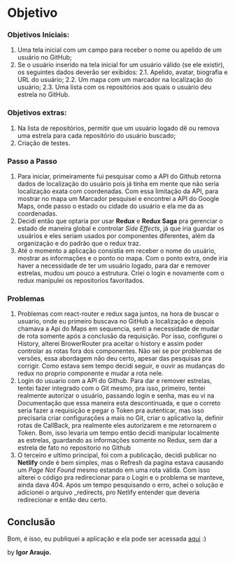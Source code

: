 #  Objetivo

### Objetivos Iniciais:
1. Uma tela inicial com um campo para receber o nome ou apelido de um usuário no
GitHub;
2. Se o usuário inserido na tela inicial for um usuário válido (se ele existir), os seguintes
dados deverão ser exibidos:
2.1. Apelido, avatar, biografia e URL do usuário;
2.2. Um mapa com um marcador na localização do usuário;
2.3. Uma lista com os repositórios aos quais o usuário deu estrela no GitHub.

### Objetivos extras: 
1. Na lista de repositórios, permitir que um usuário logado dê ou remova uma estrela para
cada repositório do usuário buscado;
2. Criação de testes.

### Passo a Passo
1. Para iniciar, primeiramente fui pesquisar como a API do Github retorna dados de localização do usuário
pois já tinha em mente que não seria localização exata com coordenadas. Com essa limitação da API, 
para mostrar no mapa um Marcador pesquisei e encontrei a API do Google Maps, onde passo o estado ou
cidade do usuário e ela me da as coordenadas.
2. Decidi então que optaria por usar **Redux** e **Redux Saga** pra gerenciar o estado de maneira global e controlar *Side Effects*, já que iria guardar os usuários e eles seriam usados por componentes diferentes, além da organização e do padrão que o redux traz. 
3. Até o momento a aplicação consistia em receber o nome do usuário, mostrar as informações e o ponto no mapa. Com o ponto extra, onde iria haver a necessidade de ter um usuário logado, para dar e remover estrelas, mudou um pouco a estrutura. Criei o login e novamente com o redux manipulei os repositorios favoritados.

### Problemas 
1. Problemas com react-router e redux saga juntos, na hora de buscar o usuario, onde eu primeiro buscava no GitHub a localização e depois chamava a Api do Maps em sequencia, senti a necessidade de mudar de rota somente após a conclusão da requisição. Por isso, configurei o History, alterei BrowerRouter pra aceitar o history e assim poder controlar as rotas fora dos componentes. Não sei se por problemas de versões, essa abordagem não deu certo, apesar das pesquisas pra corrigir. Como estava sem tempo decidi seguir, e ouvir as mudanças do redux no proprio componente e mudar a rota nele.
2. Login do usuario com a API do Github. Para dar e remover estrelas, tentei fazer integrado com o Git mesmo, pra isso, primeiro, tentei realmente autorizar o usuário, passando login e senha, mas eu vi na Documentação que essa maneira esta descontinuada, e que o correto seria fazer a requisição e pegar o Token pra autenticar, mas isso precisaria criar configurações a mais no Git, criar o aplicativo la, definir rotas de CallBack, pra realmente eles autorizarem e me retornarem o Token. Bom, isso levaria um tempo então decidi manipular localmente as estrelas, guardando as informações somente no Redux, sem dar a estrela de fato no repositorio no Github
3. O terceiro e ultimo principal, foi com a publicação, decidi publicar no **Netlify** onde é bem simples, mas o Refresh da pagina estava causando um *Page Not Found* mesmo estando em uma rota válida. Com isso alterei o código pra redirecionar para o Login e o problema se manteve, ainda dava 404. Após um tempo pesquisando o erro, achei o solução e adicionei o arquivo _redirects, pro Netlify entender que deveria redirecionar e então deu certo.

## Conclusão
Bom, é isso, eu publiquei a aplicação e ela pode ser acessada [aqui](https://master--stupefied-goldwasser-b617e9.netlify.app/) :)


by **Igor Araujo.**
